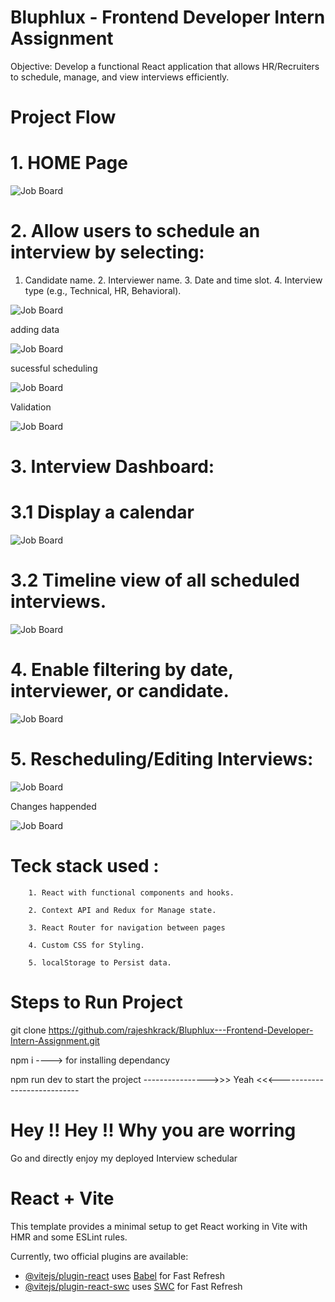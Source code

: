 
# Bluphlux - Frontend Developer Intern Assignment

Objective: Develop a functional React application that allows HR/Recruiters to schedule, manage, and view interviews efficiently.

# Project Flow

# 1. HOME Page

![Job Board](https://github.com/rajeshkrack/Bluphlux---Frontend-Developer-Intern-Assignment/blob/main/public/Screenshot%202025-01-21%20183936.png)

# 2. Allow users to schedule an interview by selecting:
  1. Candidate name. 2. Interviewer name. 3. Date and time slot. 4. Interview type (e.g., Technical, HR, Behavioral).

![Job Board](https://github.com/rajeshkrack/Bluphlux---Frontend-Developer-Intern-Assignment/blob/main/public/Screenshot%202025-01-21%20184926.png)

adding data

![Job Board](https://github.com/rajeshkrack/Bluphlux---Frontend-Developer-Intern-Assignment/blob/main/public/Screenshot%202025-01-21%20185027.png)

sucessful scheduling

![Job Board](https://github.com/rajeshkrack/Bluphlux---Frontend-Developer-Intern-Assignment/blob/main/public/Screenshot%202025-01-21%20185051.png)


Validation 

![Job Board](https://github.com/rajeshkrack/Bluphlux---Frontend-Developer-Intern-Assignment/blob/main/public/Screenshot%202025-01-21%20185658.png)


# 3. Interview Dashboard: 

# 3.1 Display a calendar  

![Job Board](https://github.com/rajeshkrack/Bluphlux---Frontend-Developer-Intern-Assignment/blob/main/public/Screenshot%202025-01-21%20190159.png)

# 3.2 Timeline view of all scheduled interviews. 

![Job Board](https://github.com/rajeshkrack/Bluphlux---Frontend-Developer-Intern-Assignment/blob/main/public/Screenshot%202025-01-21%20190449.png)

# 4. Enable filtering by date, interviewer, or candidate.

![Job Board](https://github.com/rajeshkrack/Bluphlux---Frontend-Developer-Intern-Assignment/blob/main/public/Screenshot%202025-01-21%20190518.png)




# 5. Rescheduling/Editing Interviews:

![Job Board](https://github.com/rajeshkrack/Bluphlux---Frontend-Developer-Intern-Assignment/blob/main/public/Screenshot%202025-01-21%20191040.png)


Changes happended


![Job Board](https://github.com/rajeshkrack/Bluphlux---Frontend-Developer-Intern-Assignment/blob/main/public/Screenshot%202025-01-21%20191201.png)


# Teck stack used : 

        1. React with functional components and hooks.

        2. Context API and Redux for Manage state.

        3. React Router for navigation between pages

        4. Custom CSS for Styling.

        5. localStorage to Persist data.


# Steps to Run Project 

git clone https://github.com/rajeshkrack/Bluphlux---Frontend-Developer-Intern-Assignment.git

npm i           ---->  for installing dependancy 


npm run dev to start the project ---------------->>> Yeah <<<----------------------------


#  Hey !!  Hey !!  Why you are worring 

Go and directly enjoy my deployed Interview schedular 















# React + Vite

This template provides a minimal setup to get React working in Vite with HMR and some ESLint rules.

Currently, two official plugins are available:

- [@vitejs/plugin-react](https://github.com/vitejs/vite-plugin-react/blob/main/packages/plugin-react/README.md) uses [Babel](https://babeljs.io/) for Fast Refresh
- [@vitejs/plugin-react-swc](https://github.com/vitejs/vite-plugin-react-swc) uses [SWC](https://swc.rs/) for Fast Refresh




